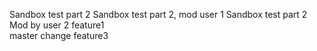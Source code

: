 Sandbox test part 2
Sandbox test part 2, mod user 1
Sandbox test part 2
Mod by user 2
feature1  
master change
feature3
